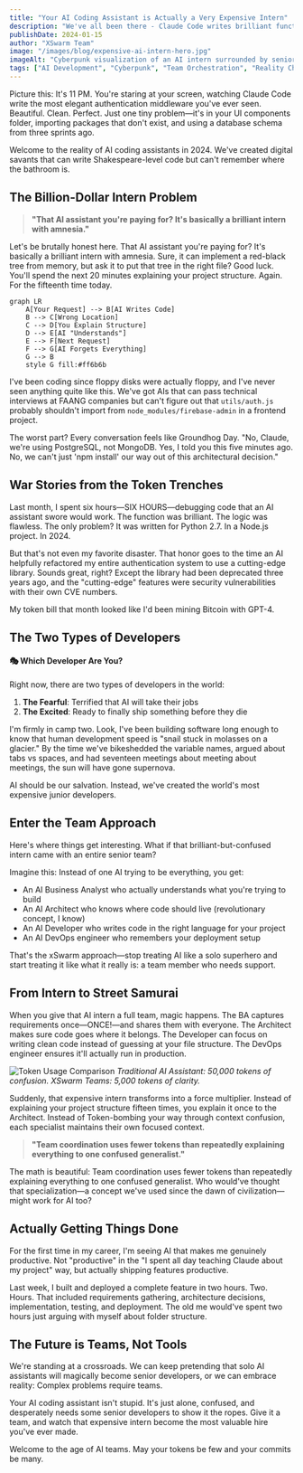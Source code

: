 ```yaml
---
title: "Your AI Coding Assistant is Actually a Very Expensive Intern"
description: "We've all been there - Claude Code writes brilliant functions but can't figure out where they should live. What if that AI intern came with a full senior team?"
publishDate: 2024-01-15
author: "XSwarm Team"
image: "/images/blog/expensive-ai-intern-hero.jpg"
imageAlt: "Cyberpunk visualization of an AI intern surrounded by senior team members"
tags: ["AI Development", "Cyberpunk", "Team Orchestration", "Reality Check"]
---
```


Picture this: It's 11 PM. You're staring at your screen, watching Claude Code write the most elegant authentication middleware you've ever seen. Beautiful. Clean. Perfect. Just one tiny problem—it's in your UI components folder, importing packages that don't exist, and using a database schema from three sprints ago.

Welcome to the reality of AI coding assistants in 2024. We've created digital savants that can write Shakespeare-level code but can't remember where the bathroom is.

## The Billion-Dollar Intern Problem

> **"That AI assistant you're paying for? It's basically a brilliant intern with amnesia."**

Let's be brutally honest here. That AI assistant you're paying for? It's basically a brilliant intern with amnesia. Sure, it can implement a red-black tree from memory, but ask it to put that tree in the right file? Good luck. You'll spend the next 20 minutes explaining your project structure. Again. For the fifteenth time today.

```mermaid
graph LR
    A[Your Request] --> B[AI Writes Code]
    B --> C[Wrong Location]
    C --> D[You Explain Structure]
    D --> E[AI "Understands"]
    E --> F[Next Request]
    F --> G[AI Forgets Everything]
    G --> B
    style G fill:#ff6b6b
```

I've been coding since floppy disks were actually floppy, and I've never seen anything quite like this. We've got AIs that can pass technical interviews at FAANG companies but can't figure out that `utils/auth.js` probably shouldn't import from `node_modules/firebase-admin` in a frontend project.

The worst part? Every conversation feels like Groundhog Day. "No, Claude, we're using PostgreSQL, not MongoDB. Yes, I told you this five minutes ago. No, we can't just 'npm install' our way out of this architectural decision."

## War Stories from the Token Trenches

Last month, I spent six hours—SIX HOURS—debugging code that an AI assistant swore would work. The function was brilliant. The logic was flawless. The only problem? It was written for Python 2.7. In a Node.js project. In 2024.

But that's not even my favorite disaster. That honor goes to the time an AI helpfully refactored my entire authentication system to use a cutting-edge library. Sounds great, right? Except the library had been deprecated three years ago, and the "cutting-edge" features were security vulnerabilities with their own CVE numbers.

My token bill that month looked like I'd been mining Bitcoin with GPT-4.

## The Two Types of Developers

<div class="callout callout-info">
<h4>🎭 Which Developer Are You?</h4>

Right now, there are two types of developers in the world:

1. **The Fearful**: Terrified that AI will take their jobs
2. **The Excited**: Ready to finally ship something before they die

</div>

I'm firmly in camp two. Look, I've been building software long enough to know that human development speed is "snail stuck in molasses on a glacier." By the time we've bikeshedded the variable names, argued about tabs vs spaces, and had seventeen meetings about meeting about meetings, the sun will have gone supernova.

AI should be our salvation. Instead, we've created the world's most expensive junior developers.

## Enter the Team Approach

Here's where things get interesting. What if that brilliant-but-confused intern came with an entire senior team?

Imagine this: Instead of one AI trying to be everything, you get:
- An AI Business Analyst who actually understands what you're trying to build
- An AI Architect who knows where code should live (revolutionary concept, I know)
- An AI Developer who writes code in the right language for your project
- An AI DevOps engineer who remembers your deployment setup

That's the xSwarm approach—stop treating AI like a solo superhero and start treating it like what it really is: a team member who needs support.

## From Intern to Street Samurai

When you give that AI intern a full team, magic happens. The BA captures requirements once—ONCE!—and shares them with everyone. The Architect makes sure code goes where it belongs. The Developer can focus on writing clean code instead of guessing at your file structure. The DevOps engineer ensures it'll actually run in production.

![Token Usage Comparison](/images/blog/token-usage-comparison.png)
*Traditional AI Assistant: 50,000 tokens of confusion. XSwarm Teams: 5,000 tokens of clarity.*

Suddenly, that expensive intern transforms into a force multiplier. Instead of explaining your project structure fifteen times, you explain it once to the Architect. Instead of Token-bombing your way through context confusion, each specialist maintains their own focused context.

> **"Team coordination uses fewer tokens than repeatedly explaining everything to one confused generalist."**

The math is beautiful: Team coordination uses fewer tokens than repeatedly explaining everything to one confused generalist. Who would've thought that specialization—a concept we've used since the dawn of civilization—might work for AI too?

## Actually Getting Things Done

For the first time in my career, I'm seeing AI that makes me genuinely productive. Not "productive" in the "I spent all day teaching Claude about my project" way, but actually shipping features productive.

Last week, I built and deployed a complete feature in two hours. Two. Hours. That included requirements gathering, architecture decisions, implementation, testing, and deployment. The old me would've spent two hours just arguing with myself about folder structure.

## The Future is Teams, Not Tools

We're standing at a crossroads. We can keep pretending that solo AI assistants will magically become senior developers, or we can embrace reality: Complex problems require teams.

Your AI coding assistant isn't stupid. It's just alone, confused, and desperately needs some senior developers to show it the ropes. Give it a team, and watch that expensive intern become the most valuable hire you've ever made.

Welcome to the age of AI teams. May your tokens be few and your commits be many.